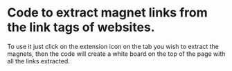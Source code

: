 # Code to extract magnet links from the link tags of websites.

To use it just click on the extension icon on the tab you wish to extract the magnets, then the code will create a white board on the top of the page with all the links extracted.